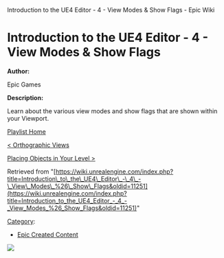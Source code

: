 Introduction to the UE4 Editor - 4 - View Modes & Show Flags - Epic Wiki                    

Introduction to the UE4 Editor - 4 - View Modes & Show Flags
============================================================

**Author:**

Epic Games

**Description:**

Learn about the various view modes and show flags that are shown within your Viewport.

  

[Playlist Home](/Category:Epic_Video_Playlists "Category:Epic Video Playlists")

[< Orthographic Views](/Introduction_to_the_UE4_Editor_-_3_-_Orthographic_Views "Introduction to the UE4 Editor - 3 - Orthographic Views")

[Placing Objects in Your Level >](/Introduction_to_the_UE4_Editor_-_5_-_Placing_Objects_in_Your_Level "Introduction to the UE4 Editor - 5 - Placing Objects in Your Level")

Retrieved from "[https://wiki.unrealengine.com/index.php?title=Introduction\_to\_the\_UE4\_Editor\_-\_4\_-\_View\_Modes\_%26\_Show\_Flags&oldid=11251](https://wiki.unrealengine.com/index.php?title=Introduction_to_the_UE4_Editor_-_4_-_View_Modes_%26_Show_Flags&oldid=11251)"

[Category](/Special:Categories "Special:Categories"):

*   [Epic Created Content](/Category:Epic_Created_Content "Category:Epic Created Content")

  ![](https://tracking.unrealengine.com/track.png)